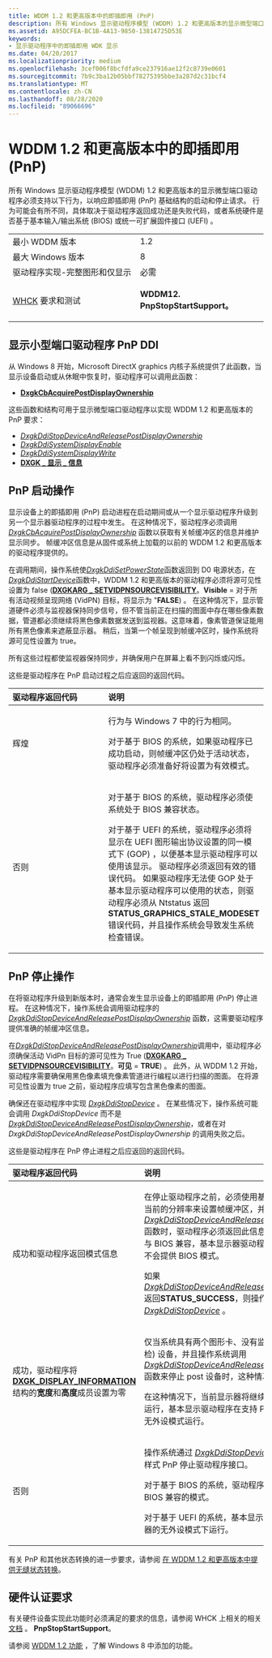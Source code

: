 ```yaml
---
title: WDDM 1.2 和更高版本中的即插即用 (PnP)
description: 所有 Windows 显示驱动程序模型 (WDDM) 1.2 和更高版本的显示微型端口驱动程序必须支持以下行为，以响应启动和停止请求。
ms.assetid: A95DCFEA-BC1B-4A13-9850-13814725D53E
keywords:
- 显示驱动程序中的即插即用 WDK 显示
ms.date: 04/20/2017
ms.localizationpriority: medium
ms.openlocfilehash: 3cef006f8bcfdfa9ce237916ae12f2c8739e0601
ms.sourcegitcommit: 7b9c3ba12b05bbf78275395bbe3a287d2c31bcf4
ms.translationtype: MT
ms.contentlocale: zh-CN
ms.lasthandoff: 08/28/2020
ms.locfileid: "89066696"
---
```

# <a name="plug-and-play-pnp-in-wddm-12-and-later"></a>WDDM 1.2 和更高版本中的即插即用 (PnP)


所有 Windows 显示驱动程序模型 (WDDM) 1.2 和更高版本的显示微型端口驱动程序必须支持以下行为，以响应即插即用 (PnP) 基础结构的启动和停止请求。 行为可能会有所不同，具体取决于驱动程序返回成功还是失败代码，或者系统硬件是否基于基本输入/输出系统 (BIOS) 或统一可扩展固件接口 (UEFI) 。

<table>
<colgroup>
<col width="50%" />
<col width="50%" />
</colgroup>
<tbody>
<tr class="odd">
<td align="left">最小 WDDM 版本</td>
<td align="left">1.2</td>
</tr>
<tr class="even">
<td align="left">最大 Windows 版本</td>
<td align="left">8</td>
</tr>
<tr class="odd">
<td align="left">驱动程序实现-完整图形和仅显示</td>
<td align="left">必需</td>
</tr>
<tr class="even">
<td align="left"><a href="https://docs.microsoft.com/windows-hardware/test/hlk/windows-hardware-lab-kit" data-raw-source="[WHCK](/windows-hardware/test/hlk/windows-hardware-lab-kit)">WHCK</a> 要求和测试</td>
<td align="left"><p><strong>WDDM12. PnpStopStartSupport。</strong></p></td>
</tr>
</tbody>
</table>

 

## <a name="span-iddisplay_miniport_driver_pnp_ddispanspan-iddisplay_miniport_driver_pnp_ddispanspan-iddisplay_miniport_driver_pnp_ddispandisplay-miniport-driver-pnp-ddi"></a><span id="Display_miniport_driver_PnP_DDI"></span><span id="display_miniport_driver_pnp_ddi"></span><span id="DISPLAY_MINIPORT_DRIVER_PNP_DDI"></span>显示小型端口驱动程序 PnP DDI


从 Windows 8 开始，Microsoft DirectX graphics 内核子系统提供了此函数，当显示设备启动或从休眠中恢复时，驱动程序可以调用此函数：

-   [**DxgkCbAcquirePostDisplayOwnership**](/windows-hardware/drivers/ddi/dispmprt/nc-dispmprt-dxgkcb_acquire_post_display_ownership)

这些函数和结构可用于显示微型端口驱动程序以实现 WDDM 1.2 和更高版本的 PnP 要求：

-   [*DxgkDdiStopDeviceAndReleasePostDisplayOwnership*](/windows-hardware/drivers/ddi/dispmprt/nc-dispmprt-dxgkddi_stop_device_and_release_post_display_ownership)
-   [*DxgkDdiSystemDisplayEnable*](/windows-hardware/drivers/ddi/dispmprt/nc-dispmprt-dxgkddi_system_display_enable)
-   [*DxgkDdiSystemDisplayWrite*](/windows-hardware/drivers/ddi/dispmprt/nc-dispmprt-dxgkddi_system_display_write)
-   [**DXGK \_ 显示 \_ 信息**](/windows-hardware/drivers/ddi/d3dkmdt/ns-d3dkmdt-_dxgk_display_information)

## <a name="span-idpnp_start_operationspanspan-idpnp_start_operationspanspan-idpnp_start_operationspanpnp-start-operation"></a><span id="PnP_start_operation"></span><span id="pnp_start_operation"></span><span id="PNP_START_OPERATION"></span>PnP 启动操作


显示设备上的即插即用 (PnP) 启动进程在启动期间或从一个显示驱动程序升级到另一个显示器驱动程序的过程中发生。 在这种情况下，驱动程序必须调用 [*DxgkCbAcquirePostDisplayOwnership*](/windows-hardware/drivers/ddi/dispmprt/nc-dispmprt-dxgkcb_acquire_post_display_ownership) 函数以获取有关帧缓冲区的信息并维护显示同步。 帧缓冲区信息是从固件或系统上加载的以前的 WDDM 1.2 和更高版本的驱动程序提供的。

在调用期间，操作系统使[*DxgkDdiSetPowerState*](/windows-hardware/drivers/ddi/dispmprt/nc-dispmprt-dxgkddi_set_power_state)函数返回到 D0 电源状态，在[*DxgkDdiStartDevice*](/windows-hardware/drivers/ddi/dispmprt/nc-dispmprt-dxgkddi_start_device)函数中，WDDM 1.2 和更高版本的驱动程序必须将源可见性设置为 false ([**DXGKARG \_ SETVIDPNSOURCEVISIBILITY**](/windows-hardware/drivers/ddi/d3dkmddi/ns-d3dkmddi-_dxgkarg_setvidpnsourcevisibility)。**Visible**  =  对于所有活动视频呈现网络 (VidPN) 目标，将显示为 "**FALSE**) 。 在这种情况下，显示管道硬件必须与监视器保持同步信号，但不管当前正在扫描的图面中存在哪些像素数据，管道都必须继续将黑色像素数据发送到监视器。这意味着，像素管道保证能用所有黑色像素来遮蔽显示器。 稍后，当第一个帧呈现到帧缓冲区时，操作系统将源可见性设置为 true。

所有这些过程都使监视器保持同步，并确保用户在屏幕上看不到闪烁或闪烁。

这些是驱动程序在 PnP 启动过程之后应返回的返回代码。

<table>
<colgroup>
<col width="50%" />
<col width="50%" />
</colgroup>
<thead>
<tr class="header">
<th align="left">驱动程序返回代码</th>
<th align="left">说明</th>
</tr>
</thead>
<tbody>
<tr class="odd">
<td align="left"><p><span id="Success"></span><span id="success"></span><span id="SUCCESS"></span>辉煌</p></td>
<td align="left"><p>行为与 Windows 7 中的行为相同。</p>
<p>对于基于 BIOS 的系统，如果驱动程序已成功启动，则帧缓冲区仍处于活动状态，驱动程序必须准备好将设置为有效模式。</p></td>
</tr>
<tr class="even">
<td align="left"><p><span id="Failure"></span><span id="failure"></span><span id="FAILURE"></span>否则</p></td>
<td align="left"><p>对于基于 BIOS 的系统，驱动程序必须使系统处于 BIOS 兼容状态。</p>
<p>对于基于 UEFI 的系统，驱动程序必须将显示在 UEFI 图形输出协议设置的同一模式下 (GOP) ，以便基本显示驱动程序可以使用该显示。 驱动程序必须返回有效的错误代码。 如果驱动程序无法使 GOP 处于基本显示驱动程序可以使用的状态，则驱动程序必须从 Ntstatus 返回 <strong>STATUS_GRAPHICS_STALE_MODESET</strong> 错误代码，并且操作系统会导致发生系统检查错误。</p></td>
</tr>
</tbody>
</table>

 

## <a name="span-idpnp_stop_operationspanspan-idpnp_stop_operationspanspan-idpnp_stop_operationspanpnp-stop-operation"></a><span id="PnP_stop_operation"></span><span id="pnp_stop_operation"></span><span id="PNP_STOP_OPERATION"></span>PnP 停止操作


在将驱动程序升级到新版本时，通常会发生显示设备上的即插即用 (PnP) 停止进程。 在这种情况下，操作系统会调用驱动程序的 [*DxgkDdiStopDeviceAndReleasePostDisplayOwnership*](/windows-hardware/drivers/ddi/dispmprt/nc-dispmprt-dxgkddi_stop_device_and_release_post_display_ownership) 函数，这需要驱动程序提供准确的帧缓冲区信息。

在[*DxgkDdiStopDeviceAndReleasePostDisplayOwnership*](/windows-hardware/drivers/ddi/dispmprt/nc-dispmprt-dxgkddi_stop_device_and_release_post_display_ownership)调用中，驱动程序必须确保活动 VidPn 目标的源可见性为 True ([**DXGKARG \_ SETVIDPNSOURCEVISIBILITY**](/windows-hardware/drivers/ddi/d3dkmddi/ns-d3dkmddi-_dxgkarg_setvidpnsourcevisibility)。**可见**  =  **TRUE**) 。 此外，从 WDDM 1.2 开始，驱动程序需要确保用黑色像素填充像素管道进行编程以进行扫描的图面。 在将源可见性设置为 true 之前，驱动程序应填写包含黑色像素的图面。

确保还在驱动程序中实现 [*DxgkDdiStopDevice*](/windows-hardware/drivers/ddi/dispmprt/nc-dispmprt-dxgkddi_stop_device) 。 在某些情况下，操作系统可能会调用 *DxgkDdiStopDevice* 而不是 [*DxgkDdiStopDeviceAndReleasePostDisplayOwnership*](/windows-hardware/drivers/ddi/dispmprt/nc-dispmprt-dxgkddi_stop_device_and_release_post_display_ownership)，或者在对 *DxgkDdiStopDeviceAndReleasePostDisplayOwnership* 的调用失败之后。

这些是驱动程序在 PnP 停止进程之后应返回的返回代码。

<table>
<colgroup>
<col width="50%" />
<col width="50%" />
</colgroup>
<thead>
<tr class="header">
<th align="left">驱动程序返回代码</th>
<th align="left">说明</th>
</tr>
</thead>
<tbody>
<tr class="odd">
<td align="left"><p><span id="Success__and_driver_returns_mode_information"></span><span id="success__and_driver_returns_mode_information"></span><span id="SUCCESS__AND_DRIVER_RETURNS_MODE_INFORMATION"></span>成功和驱动程序返回模式信息</p></td>
<td align="left"><p>在停止驱动程序之前，必须使用基本的显示驱动程序使用当前的分辨率来设置帧缓冲区，并且当操作系统调用 <a href="https://docs.microsoft.com/windows-hardware/drivers/ddi/dispmprt/nc-dispmprt-dxgkddi_stop_device_and_release_post_display_ownership" data-raw-source="[&lt;em&gt;DxgkDdiStopDeviceAndReleasePostDisplayOwnership&lt;/em&gt;](/windows-hardware/drivers/ddi/dispmprt/nc-dispmprt-dxgkddi_stop_device_and_release_post_display_ownership)"><em>DxgkDdiStopDeviceAndReleasePostDisplayOwnership</em></a> 函数时，驱动程序必须返回此信息。 保存的模式信息不必与 BIOS 兼容，基本显示器驱动程序在系统重新启动之前不会提供 BIOS 模式。</p>
<p>如果<a href="https://docs.microsoft.com/windows-hardware/drivers/ddi/dispmprt/nc-dispmprt-dxgkddi_stop_device_and_release_post_display_ownership" data-raw-source="[&lt;em&gt;DxgkDdiStopDeviceAndReleasePostDisplayOwnership&lt;/em&gt;](/windows-hardware/drivers/ddi/dispmprt/nc-dispmprt-dxgkddi_stop_device_and_release_post_display_ownership)"><em>DxgkDdiStopDeviceAndReleasePostDisplayOwnership</em></a>返回<strong>STATUS_SUCCESS</strong>，则操作系统保证不会调用<a href="https://docs.microsoft.com/windows-hardware/drivers/ddi/dispmprt/nc-dispmprt-dxgkddi_stop_device" data-raw-source="[&lt;em&gt;DxgkDdiStopDevice&lt;/em&gt;](/windows-hardware/drivers/ddi/dispmprt/nc-dispmprt-dxgkddi_stop_device)"><em>DxgkDdiStopDevice</em></a> 。</p></td>
</tr>
<tr class="even">
<td align="left"><p><span id="Success__and_driver_sets_the_Width_and_Height_members_of_the_DXGK_DISPLAY_INFORMATION_structure_to_zero"></span><span id="success__and_driver_sets_the_width_and_height_members_of_the_dxgk_display_information_structure_to_zero"></span><span id="SUCCESS__AND_DRIVER_SETS_THE_WIDTH_AND_HEIGHT_MEMBERS_OF_THE_DXGK_DISPLAY_INFORMATION_STRUCTURE_TO_ZERO"></span>成功，驱动程序将<a href="https://docs.microsoft.com/windows-hardware/drivers/ddi/d3dkmdt/ns-d3dkmdt-_dxgk_display_information" data-raw-source="[&lt;strong&gt;DXGK_DISPLAY_INFORMATION&lt;/strong&gt;](/windows-hardware/drivers/ddi/d3dkmdt/ns-d3dkmdt-_dxgk_display_information)"><strong>DXGK_DISPLAY_INFORMATION</strong></a>结构的<strong>宽度</strong>和<strong>高度</strong>成员设置为零</p></td>
<td align="left"><p>仅当系统具有两个图形卡、没有监视器连接到 (当前开机自检) 设备，并且操作系统调用 <a href="https://docs.microsoft.com/windows-hardware/drivers/ddi/dispmprt/nc-dispmprt-dxgkddi_stop_device_and_release_post_display_ownership" data-raw-source="[&lt;em&gt;DxgkDdiStopDeviceAndReleasePostDisplayOwnership&lt;/em&gt;](/windows-hardware/drivers/ddi/dispmprt/nc-dispmprt-dxgkddi_stop_device_and_release_post_display_ownership)"><em>DxgkDdiStopDeviceAndReleasePostDisplayOwnership</em></a> 函数来停止 post 设备时，这种情况才是可能的。</p>
<p>在这种情况下，当前显示器将继续在第二个图形适配器上运行，基本显示驱动程序在支持 POST 设备的适配器上以无外设模式运行。</p></td>
</tr>
<tr class="odd">
<td align="left"><p><span id="Failure"></span><span id="failure"></span><span id="FAILURE"></span>否则</p></td>
<td align="left"><p>操作系统通过 <a href="https://docs.microsoft.com/windows-hardware/drivers/ddi/dispmprt/nc-dispmprt-dxgkddi_stop_device" data-raw-source="[&lt;em&gt;DxgkDdiStopDevice&lt;/em&gt;](/windows-hardware/drivers/ddi/dispmprt/nc-dispmprt-dxgkddi_stop_device)"><em>DxgkDdiStopDevice</em></a> 函数调用 Windows 7 样式 PnP 停止驱动程序接口。</p>
<p>对于基于 BIOS 的系统，驱动程序必须将显示设置为与 BIOS 兼容的模式。</p>
<p>对于基于 UEFI 的系统，基本显示器驱动程序在图形适配器的无外设模式下运行。</p></td>
</tr>
</tbody>
</table>

 

有关 PnP 和其他状态转换的进一步要求，请参阅 [在 WDDM 1.2 和更高版本中提供无缝状态转换](seamless-state-transitions-in-wddm-1-2-and-later.md)。

## <a name="span-idhardware_certification_requirementsspanspan-idhardware_certification_requirementsspanspan-idhardware_certification_requirementsspanhardware-certification-requirements"></a><span id="Hardware_certification_requirements"></span><span id="hardware_certification_requirements"></span><span id="HARDWARE_CERTIFICATION_REQUIREMENTS"></span>硬件认证要求


有关硬件设备实现此功能时必须满足的要求的信息，请参阅 WHCK 上相关的相关 [文档](/windows-hardware/test/hlk/windows-hardware-lab-kit) 。 **PnpStopStartSupport**。

请参阅 [WDDM 1.2 功能](wddm-v1-2-features.md) ，了解 Windows 8 中添加的功能。

 

